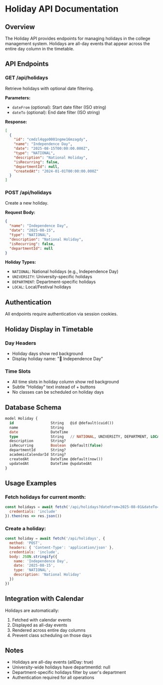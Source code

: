 # Holiday API Documentation

## Overview
The Holiday API provides endpoints for managing holidays in the college management system. Holidays are all-day events that appear across the entire day column in the timetable.

## API Endpoints

### GET /api/holidays
Retrieve holidays with optional date filtering.

**Parameters:**
- `dateFrom` (optional): Start date filter (ISO string)
- `dateTo` (optional): End date filter (ISO string)

**Response:**
```json
[
  {
    "id": "cmdzl4qgo0001ngme16mzagdy",
    "name": "Independence Day",
    "date": "2025-08-15T00:00:00.000Z",
    "type": "NATIONAL",
    "description": "National Holiday",
    "isRecurring": false,
    "departmentId": null,
    "createdAt": "2024-01-01T00:00:00.000Z"
  }
]
```

### POST /api/holidays
Create a new holiday.

**Request Body:**
```json
{
  "name": "Independence Day",
  "date": "2025-08-15",
  "type": "NATIONAL",
  "description": "National Holiday",
  "isRecurring": false,
  "departmentId": null
}
```

**Holiday Types:**
- `NATIONAL`: National holidays (e.g., Independence Day)
- `UNIVERSITY`: University-specific holidays
- `DEPARTMENT`: Department-specific holidays
- `LOCAL`: Local/Festival holidays

## Authentication
All endpoints require authentication via session cookies.

## Holiday Display in Timetable

### Day Headers
- Holiday days show red background
- Display holiday name: "🎊 Independence Day"

### Time Slots
- All time slots in holiday column show red background
- Subtle "Holiday" text instead of + buttons
- No classes can be scheduled on holiday days

## Database Schema

```sql
model Holiday {
  id                 String   @id @default(cuid())
  name               String
  date               DateTime
  type               String   // NATIONAL, UNIVERSITY, DEPARTMENT, LOCAL
  description        String?
  isRecurring        Boolean  @default(false)
  departmentId       String?
  academicCalendarId String?
  createdAt          DateTime @default(now())
  updatedAt          DateTime @updatedAt
}
```

## Usage Examples

### Fetch holidays for current month:
```javascript
const holidays = await fetch('/api/holidays?dateFrom=2025-08-01&dateTo=2025-08-31', {
  credentials: 'include'
}).then(res => res.json())
```

### Create a holiday:
```javascript
const holiday = await fetch('/api/holidays', {
  method: 'POST',
  headers: { 'Content-Type': 'application/json' },
  credentials: 'include',
  body: JSON.stringify({
    name: 'Independence Day',
    date: '2025-08-15',
    type: 'NATIONAL',
    description: 'National Holiday'
  })
})
```

## Integration with Calendar

Holidays are automatically:
1. Fetched with calendar events
2. Displayed as all-day events
3. Rendered across entire day columns
4. Prevent class scheduling on those days

## Notes
- Holidays are all-day events (allDay: true)
- University-wide holidays have departmentId: null
- Department-specific holidays filter by user's department
- Authentication required for all operations